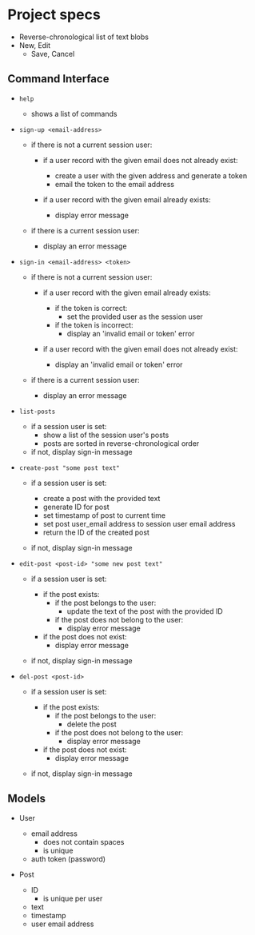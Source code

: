 # Project specs

* Reverse-chronological list of text blobs
* New, Edit
  - Save, Cancel


## Command Interface

* `help`
    - shows a list of commands

* `sign-up <email-address>`
    - if there is not a current session user:
      * if a user record with the given email does not already exist:
          - create a user with the given address and generate a token
          - email the token to the email address

      * if a user record with the given email already exists:
          - display error message

    - if there is a current session user:
        * display an error message

* `sign-in <email-address> <token>`
    - if there is not a current session user:
      * if a user record with the given email already exists:
          - if the token is correct:
             * set the provided user as the session user
          - if the token is incorrect:
             * display an 'invalid email or token' error

      * if a user record with the given email does not already exist:
          - display an 'invalid email or token' error

    - if there is a current session user:
        * display an error message

* `list-posts`
    - if a session user is set:
      * show a list of the session user's posts
      * posts are sorted in reverse-chronological order
    - if not, display sign-in message

* `create-post "some post text"`
    - if a session user is set:
        * create a post with the provided text
        * generate ID for post
        * set timestamp of post to current time
        * set post user_email address to session user email address
        * return the ID of the created post

    - if not, display sign-in message

* `edit-post <post-id> "some new post text"`
    - if a session user is set:
        * if the post exists:
            - if the post belongs to the user:
                * update the text of the post with the provided ID
            - if the post does not belong to the user:
                * display error message
        * if the post does not exist:
            - display error message

    - if not, display sign-in message

* `del-post <post-id>`
    - if a session user is set:
        * if the post exists:
            - if the post belongs to the user:
                * delete the post
            - if the post does not belong to the user:
                * display error message
        * if the post does not exist:
            - display error message

    - if not, display sign-in message

## Models

* User
  - email address
    * does not contain spaces
    * is unique
  - auth token (password)

* Post
  - ID
    * is unique per user
  - text
  - timestamp
  - user email address



